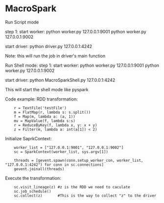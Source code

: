 # MacroSpark
Run Script mode

step 1:
start worker:
python worker.py 127.0.0.1:9001
python worker.py 127.0.0.1:9002

start driver:
python driver.py 127.0.0.1:4242

Note: this will run the job in driver's main function


Run Shell mode:
step 1:
start worker:
python worker.py 127.0.0.1:9001
python worker.py 127.0.0.1:9002

start driver:
python MacroSparkShell.py 127.0.0.1:4242

This will start the shell mode like pyspark


Code example:
RDD transformation:
```
    r = TextFile('testFile')
    m = FlatMap(r, lambda s: s.split())
    f = Map(m, lambda a: (a, 1))
    mv = MapValue(f, lambda s:s)
    r = ReduceByKey(f, lambda x, y: x + y)
    z = Filter(m, lambda a: int(a[1]) < 2)
```
Initialize SaprkContext:
```
    worker_list = ["127.0.0.1:9001", "127.0.0.1:9002"]
    sc = SparkContext(worker_list, sys.argv[1])

    threads = [gevent.spawn(conn.setup_worker_con, worker_list, "127.0.0.1:4242") for conn in sc.connections]
    gevent.joinall(threads)
```
Execute the transformation:
```
    sc.visit_lineage(z) #z is the RDD we need to caculate
    sc.job_schedule()
    sc.collect(z)       #This is the way to collect "z" to the driver
```


